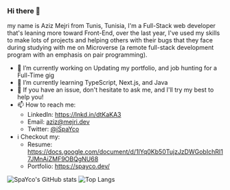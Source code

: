 ### Hi there 👋

my name is Aziz Mejri from Tunis, Tunisia, I'm a Full-Stack web developer that's leaning more toward Front-End, over the last year, I've used my skills to make lots of projects and helping others with their bugs that they face during studying with me on Microverse (a remote full-stack development program with an emphasis on pair programming).




- 🔭 I’m currently working on Updating my portfolio, and job hunting for a Full-Time gig
- 🌱 I’m currently learning TypeScript, Next.js, and Java
- 💬 If you have an issue, don't hesitate to ask me, and I'll try my best to help you!
- 📫 How to reach me:
  - LinkedIn: https://lnkd.in/dtKaKA3
  - Email: aziz@mejri.dev
  - Twitter: [@iSpaYco](https://twitter.com/iSpaYco)
- ℹ️ Checkout my: 
  - Resume: https://docs.google.com/document/d/1lYq0Kb50TujzJzDWGobIchRI17JMnAiZMF9OBQgNU68
  - Portfolio: https://spayco.dev/


![SpaYco's GitHub stats](https://github-stats-hqvv8wa3w-spayco.vercel.app/api?username=Spayco&show_icons=true&theme=radical)
![Top Langs](https://github-stats-hqvv8wa3w-spayco.vercel.app/api/top-langs/?username=Spayco&show_icons=true&theme=radical&layout=compact)
